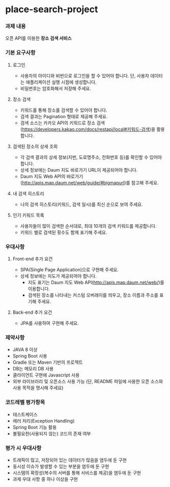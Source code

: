 # place-search-project

### 과제 내용
오픈 API를 이용한 **장소 검색 서비스**

### 기본 요구사항

1. 로그인
    - 사용자의 아이디와 비번으로 로그인을 할 수 있어야 합니다. 단, 사용자 데이터는 애플리케이션 실행 시점에 생성합니다.
    - 비밀번호는 암호화해서 저장해 주세요.

2. 장소 검색
    - 키워드를 통해 장소를 검색할 수 있어야 합니다.
    - 검색 결과는 Pagination 형태로 제공해 주세요.
    - 검색 소스는 카카오 API의 키워드로 장소 검색(https://developers.kakao.com/docs/restapi/local#키워드-검색)을 활용합니다.

3. 검색된 장소의 상세 조회
    - 각 검색 결과의 상세 정보(지번, 도로명주소, 전화번호 등)를 확인할 수 있어야 합니다.
    - 상세 정보에는 Daum 지도 바로가기 URL이 제공되어야 합니다.
    - Daum 지도 Web API의 바로가기(http://apis.map.daum.net/web/guide/#bigmapurl)를 참고해 주세요.

4. 내 검색 히스토리
    - 나의 검색 히스토리(키워드, 검색 일시)를 최신 순으로 보여 주세요.

5. 인기 키워드 목록
    - 사용자들이 많이 검색한 순서대로, 최대 10개의 검색 키워드를 제공합니다.
    - 키워드 별로 검색된 횟수도 함께 표기해 주세요.

### 우대사항

1. Front-end 추가 요건
    - SPA(Single Page Application)으로 구현해 주세요.
    - 상세 정보에는 지도가 제공되어야 합니다.
        - 지도 표기는 Daum 지도 Web API(http://apis.map.daum.net/web/)를 이용합니다.
        - 검색된 장소를 나타내는 커스텀 오버레이를 띄우고, 장소 이름과 주소를 표기해 주세요.

2. Back-end 추가 요건
    - JPA를 사용하여 구현해 주세요.


### 제약사항

- JAVA 8 이상
- Spring Boot 사용
- Gradle 또는 Maven 기반의 프로젝트
- DB는 메모리 DB 사용
- 클라이언트 구현에 Javascript 사용
- 외부 라이브러리 및 오픈소스 사용 가능 (단, README 파일에 사용한 오픈 소스와 사용 목적을 명시해 주세요)


### 코드레벨 평가항목

- 테스트케이스
- 에러 처리(Exception Handling)
- Spring Boot 기능 활용
- 불필요한(사용되지 않는) 코드의 존재 여부



### 평가 시 우대사항
- 트래픽이 많고, 저장되어 있는 데이터가 많음을 염두에 둔 구현
- 동시성 이슈가 발생할 수 있는 부분을 염두에 둔 구현
- 시스템의 확장성(복수의 서버를 통해 서비스를 제공)을 염두에 둔 구현
- 과제 우대 사항 중 하나 이상을 구현





